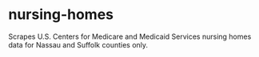 # nursing-homes
Scrapes U.S. Centers for Medicare and Medicaid Services nursing homes data for Nassau and Suffolk counties only.